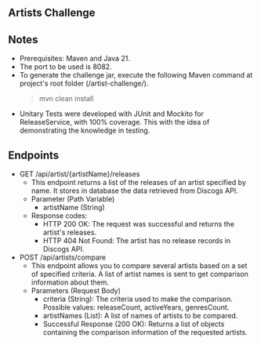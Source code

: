 ## Artists Challenge

## Notes
- Prerequisites: Maven and Java 21.
- The port to be used is 8082.
- To generate the challenge jar, execute the following Maven command at project's root folder (/artist-challenge/).
  > mvn clean install
- Unitary Tests were developed with JUnit and Mockito for ReleaseService, with 100% coverage. This with the idea of demonstrating the knowledge in testing.

## Endpoints
- GET /api/artist/{artistName}/releases
  - This endpoint returns a list of the releases of an artist specified by name. It stores in database the data retrieved from Discogs API.
  - Parameter (Path Variable)
    - artistName (String)
  - Response codes:
    - HTTP 200 OK: The request was successful and returns the artist's releases.
    - HTTP 404 Not Found: The artist has no release records in Discogs API.
- POST /api/artists/compare
  - This endpoint allows you to compare several artists based on a set of specified criteria. A list of artist names is sent to get comparison information about them.
  - Parameters (Request Body)
    - criteria (String): The criteria used to make the comparison. Possible values: releaseCount, activeYears, genresCount.
    - artistNames (List<String>): A list of names of artists to be compared.
    - Successful Response (200 OK): Returns a list of objects containing the comparison information of the requested artists.